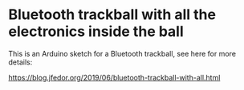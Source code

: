 # Bluetooth trackball with all the electronics inside the ball

This is an Arduino sketch for a Bluetooth trackball, see here for more details:

https://blog.jfedor.org/2019/06/bluetooth-trackball-with-all.html
